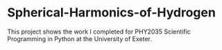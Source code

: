 # Spherical-Harmonics-of-Hydrogen
This project shows the work I completed for PHY2035 Scientific Programming in Python at the University of Exeter.
